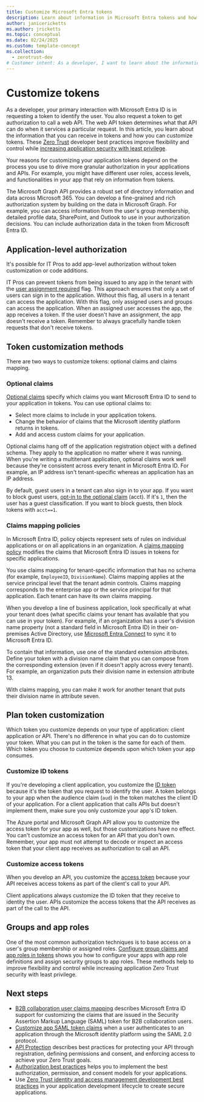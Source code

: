 ```yaml
---
title: Customize Microsoft Entra tokens
description: Learn about information in Microsoft Entra tokens and how to customize tokens to improve flexibility and control.
author: janicericketts
ms.author: jricketts
ms.topic: conceptual
ms.date: 02/24/2025
ms.custom: template-concept
ms.collection:
  - zerotrust-dev
# Customer intent: As a developer, I want to learn about the information that I can receive in Microsoft Entra tokens and how I can customize tokens so that I can improve flexibility and control while increasing application security with least privilege.
---
```

# Customize tokens

As a developer, your primary interaction with Microsoft Entra ID is in requesting a token to identify the user. You also request a token to get authorization to call a web API. The web API token determines what that API can do when it services a particular request. In this article, you learn about the information that you can receive in tokens and how you can customize tokens. These [Zero Trust](overview.md) developer best practices improve flexibility and control while [increasing application security with least privilege](/entra/identity-platform/secure-least-privileged-access).

Your reasons for customizing your application tokens depend on the process you use to drive more granular authorization in your applications and APIs. For example, you might have different user roles, access levels, and functionalities in your app that rely on information from tokens.

The Microsoft Graph API provides a robust set of directory information and data across Microsoft 365. You can develop a fine-grained and rich authorization system by building on the data in Microsoft Graph. For example, you can access information from the user's group membership, detailed profile data, SharePoint, and Outlook to use in your authorization decisions. You can include authorization data in the token from Microsoft Entra ID.

## Application-level authorization

It's possible for IT Pros to add app-level authorization without token customization or code additions.

IT Pros can prevent tokens from being issued to any app in the tenant with the [user assignment required](/entra/identity/enterprise-apps/assign-user-or-group-access-portal) flag. This approach ensures that only a set of users can sign in to the application. Without this flag, all users in a tenant can access the application. With this flag, only assigned users and groups can access the application. When an assigned user accesses the app, the app receives a token. If the user doesn't have an assignment, the app doesn't receive a token. Remember to always gracefully handle token requests that don't receive tokens.

## Token customization methods

There are two ways to customize tokens: optional claims and claims mapping.

### Optional claims

[Optional claims](/entra/identity-platform/optional-claims) specify which claims you want Microsoft Entra ID to send to your application in tokens. You can use optional claims to:

- Select more claims to include in your application tokens.
- Change the behavior of claims that the Microsoft identity platform returns in tokens.
- Add and access custom claims for your application.

Optional claims hang off of the application registration object with a defined schema. They apply to the application no matter where it was running. When you're writing a multitenant application, optional claims work well because they're consistent across every tenant in Microsoft Entra ID. For example, an IP address isn't tenant-specific whereas an application has an IP address.

By default, guest users in a tenant can also sign in to your app. If you want to block guest users, [opt-in to the optional claim](/entra/identity-platform/optional-claims) (acct). If it's `1`, then the user has a guest classification. If you want to block guests, then block tokens with `acct==1`.

### Claims mapping policies

In Microsoft Entra ID, policy objects represent sets of rules on individual applications or on all applications in an organization. A [claims mapping policy](/entra/identity-platform/reference-claims-mapping-policy-type) modifies the claims that Microsoft Entra ID issues in tokens for specific applications.

You use claims mapping for tenant-specific information that has no schema (for example, `EmployeeID`, `DivisionName`). Claims mapping applies at the service principal level that the tenant admin controls. Claims mapping corresponds to the enterprise app or the service principal for that application. Each tenant can have its own claims mapping.

When you develop a line of business application, look specifically at what your tenant does (what specific claims your tenant has available that you can use in your token). For example, if an organization has a user's division name property (not a standard field in Microsoft Entra ID) in their on-premises Active Directory, use [Microsoft Entra Connect](/entra/identity/hybrid/connect/how-to-connect-sync-feature-directory-extensions) to sync it to Microsoft Entra ID.

To contain that information, use one of the standard extension attributes. Define your token with a division name claim that you can compose from the corresponding extension (even if it doesn't apply across every tenant). For example, an organization puts their division name in extension attribute 13.

With claims mapping, you can make it work for another tenant that puts their division name in attribute seven.

## Plan token customization

Which token you customize depends on your type of application: client application or API. There's no difference in what you can do to customize your token. What you can put in the token is the same for each of them. Which token you choose to customize depends upon which token your app consumes.

### Customize ID tokens

If you're developing a client application, you customize the [ID token](/entra/identity-platform/id-tokens) because it's the token that you request to identify the user. A token belongs to your app when the audience claim (`aud`) in the token matches the client ID of your application. For a client application that calls APIs but doesn't implement them, make sure you only customize your app's ID token.

The Azure portal and Microsoft Graph API allow you to customize the access token for your app as well, but those customizations have no effect. You can't customize an access token for an API that you don't own. Remember, your app must not attempt to decode or inspect an access token that your client app receives as authorization to call an API.

### Customize access tokens

When you develop an API, you customize the [access token](/entra/identity-platform/access-tokens) because your API receives access tokens as part of the client's call to your API.

Client applications always customize the ID token that they receive to identity the user. APIs customize the access tokens that the API receives as part of the call to the API.

## Groups and app roles

One of the most common authorization techniques is to base access on a user's group membership or assigned roles. [Configure group claims and app roles in tokens](configure-tokens-group-claims-app-roles.md) shows you how to configure your apps with app role definitions and assign security groups to app roles. These methods help to improve flexibility and control while increasing application Zero Trust security with least privilege.

## Next steps

- [B2B collaboration user claims mapping](/entra/external-id/claims-mapping) describes Microsoft Entra ID support for customizing the claims that are issued in the Security Assertion Markup Language (SAML) token for B2B collaboration users.
- [Customize app SAML token claims](/entra/identity-platform/saml-claims-customization) when a user authenticates to an application through the Microsoft identity platform using the SAML 2.0 protocol.
- [API Protection](protect-api.md) describes best practices for protecting your API through registration, defining permissions and consent, and enforcing access to achieve your Zero Trust goals.
- [Authorization best practices](developer-strategy-authorization-best-practices.md) helps you to implement the best authorization, permission, and consent models for your applications.
- Use [Zero Trust identity and access management development best practices](identity-iam-development-best-practices.md) in your application development lifecycle to create secure applications.
